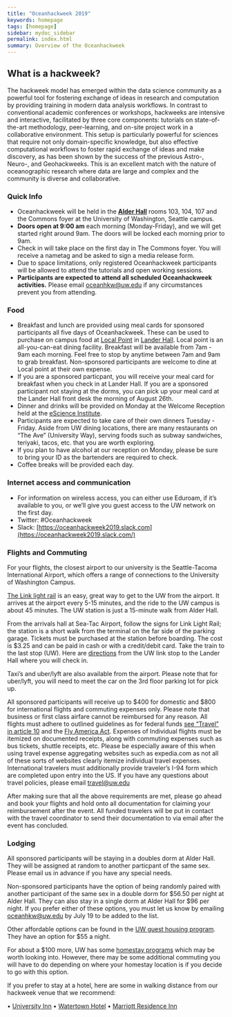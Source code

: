 ```yaml
---
title: "Oceanhackweek 2019"
keywords: homepage
tags: [homepage]
sidebar: mydoc_sidebar
permalink: index.html
summary: Overview of the Oceanhackweek
---
```

## What is a hackweek?

The hackweek model has emerged within the data science community as a powerful tool for fostering exchange of ideas in research and computation by providing training in modern data analysis workflows. In contrast to conventional academic conferences or workshops, hackweeks are intensive and interactive, facilitated by three core components: tutorials on state-of-the-art methodology, peer-learning, and on-site project work in a collaborative environment. This setup is particularly powerful for sciences that require not only domain-specific knowledge, but also effective computational workflows to foster rapid exchange of ideas and make discovery, as has been shown by the success of the previous Astro-, Neuro-, and Geohackweeks. This is an excellent match with the nature of oceanographic research where data are large and complex and the community is diverse and collaborative.

### Quick Info
- Oceanhackweek will be held in the [**Alder Hall**](https://www.google.com/maps/place/Alder+Hall/@47.6554627,-122.3161919,17z/data=!3m1!4b1!4m5!3m4!1s0x549014f3a8e0b367:0xbb5d4cb93538ce99!8m2!3d47.6554591!4d-122.3140032) rooms 103, 104, 107 and the Commons foyer at the University of Washington, Seattle campus.
- **Doors open at 9:00 am** each morning (Monday-Friday), and we will get started right around 9am. The doors will be locked each morning prior to 9am.
- Check in will take place on the first day in The Commons foyer. You will receive a nametag and be asked to sign a media release form.
- Due to space limitations, only registered Oceanhackweek participants will be allowed to attend the tutorials and open working sessions.
- **Participants are expected to attend all scheduled Oceanhackweek activities.** Please email oceanhkw@uw.edu if any circumstances prevent you from attending.

### Food

- Breakfast and lunch are provided using meal cards for sponsored participants all five days of Oceanhackweek. These can be used to purchase on campus food at [Local Point](https://hfs.uw.edu/Eat/Dining-Locations/Local-Point) in [Lander Hall](https://www.google.com/maps/place/Local+Point/@47.6555237,-122.3171479,17z/data=!3m1!4b1!4m5!3m4!1s0x549014f3b7263aa7:0x9b4a428fed19f0fa!8m2!3d47.6555201!4d-122.3149592). Local point is an all-you-can-eat dining facility. Breakfast will be available from 7am - 9am each morning. Feel free to stop by anytime between 7am and 9am to grab breakfast.
Non-sponsored participants are welcome to dine at Local point at their own expense. 
- If you are a sponsored particpant, you will receive your meal card for breakfast when you check in at Lander Hall. If you are a sponsored participant not staying at the dorms, you can pick up your meal card at the Lander Hall front desk the morning of August 26th. 
- Dinner and drinks will be provided on Monday at the Welcome Reception held at the [eScience Institute](https://goo.gl/maps/5H5xF2nFjFU2).
- Participants are expected to take care of their own dinners Tuesday - Friday. Aside from UW dining locations, there are many restaurants on “The Ave” (University Way), serving foods such as subway sandwiches, teriyaki, tacos, etc. that you are worth exploring.
- If you plan to have alcohol at our reception on Monday, please be sure to bring your ID as the bartenders are required to check.
- Coffee breaks will be provided each day.

### Internet access and communication
- For information on wireless access, you can either use Eduroam, if it’s available to you, or we’ll give you guest access to the UW network on the first day.
- Twitter: #Oceanhackweek
- Slack: [https://oceanhackweek2019.slack.com](https://oceanhackweek2019.slack.com/)

### Flights and Commuting 

For your flights, the closest airport to our university is the Seattle-Tacoma International Airport, which offers a range of connections to the University of Washington Campus.

[The Link light rail](https://www.soundtransit.org/schedules/route/40_100479) is an easy, great way to get to the UW from the airport. It arrives at the airport every 5-15 minutes, and the ride to the UW campus is about 45 minutes. The UW station is just a 15-minute walk from Alder Hall. 

From the arrivals hall at Sea-Tac Airport, follow the signs for Link Light Rail; the station is a short walk from the terminal on the far side of the parking garage. Tickets must be purchased at the station before boarding. The cost is $3.25 and can be paid in cash or with a credit/debit card. Take the train to the last stop (UW). Here are [directions](https://www.google.com/maps/dir/Lander+Hall,+Northeast+Campus+Parkway,+Seattle,+WA/u+district+transit+station/@47.6528664,-122.311707,17z/data=!3m1!4b1!4m14!4m13!1m5!1m1!1s0x549014f3ba07b78b:0xccf338a83d26e753!2m2!1d-122.3152398!2d47.655878!1m5!1m1!1s0x549014eca005d559:0x2a5b4b6f98dddc9c!2m2!1d-122.3037968!2d47.6498399!3e2walking) from the UW link stop to the Lander Hall where you will check in. 
 
Taxi’s and uber/lyft are also available from the airport. Please note that for uber/lyft, you will need to meet the car on the 3rd floor parking lot for pick up.

All sponsored participants will receive up to $400 for domestic and $800 for international flights and commuting expenses only. Please note that business or first class airfare cannot be reimbursed for any reason. All flights must adhere to outlined guidelines as for federal funds [see “Travel” in article 10](https://www.nsf.gov/pubs/policydocs/gc1/jan17.pdf) and the [Fly America Act](https://www.gsa.gov/policy-regulations/policy/travel-management-policy/fly-america-act). Expenses of Individual flights must be itemized on documented receipts, along with commuting expenses such as bus tickets, shuttle receipts, etc. Please be especially aware of this when using travel expense aggregating websites such as expedia.com as not all of these sorts of websites clearly itemize individual travel expenses. International travelers must additionally provide traveler’s I-94 form which are completed upon entry into the US. 
If you have any questions about travel policies, please email travel@uw.edu 

After making sure that all the above requirements are met, please go ahead and book your flights and hold onto all documentation for claiming your reimbursement after the event. All funded travelers will be put in contact with the travel coordinator to send their documentation to via email after the event has concluded. 

### Lodging 

All sponsored participants will be staying in a doubles dorm at Alder Hall. They will be assigned at random to another particpant of the same sex. Please email us in advance if you have any special needs. 

Non-sponsored participants have the option of being randomly paired with another participant of the same sex in a double dorm for $56.50 per night at Alder Hall. They can also stay in a single dorm at Alder Hall for $96 per night. If you prefer either of these options, you must let us know by emailing oceanhkw@uw.edu by July 19 to be added to the list. 

Other affordable options can be found in the [UW guest housing program](https://washington.irisregistration.com/Register?code=GuestHousing19). They have an option for $55 a night. 

For about a $100 more, UW has some [homestay programs](https://www.ielp.uw.edu/housing/homestays/) which may be worth looking into. However, there may be some additional commuting you will have to do depending on where your homestay location is if you decide to go with this option. 

If you prefer to stay at a hotel, here are some in walking distance from our hackweek venue that we recommend:

•	[University Inn](https://www.reservations.com/hotel/university-inn-seattle-pineapple-hospitality?gclid=EAIaIQobChMIkbn7q_mJ4gIVBr3sCh0KUAMkEAAYASAAEgL-q_D_BwE)
•	[Watertown Hotel](https://www.staypineapple.com/watertown-hotel-seattle-wa?utm_source=google-my-business&utm_medium=organic&utm_campaign=GMB&utm_term=wt)
•	[Marriott Residence Inn](https://www.guestreservations.com/residence-inn-by-marriott-seattle-university-district/booking?gclid=EAIaIQobChMI6vau_PiJ4gIVYR6tBh0CEQzdEAAYASAAEgJWPPD_BwE)
 

<!---
### Pre-event preparation:
- Please review our [Code of Conduct](https://oceanhackweek.github.io/wiki/code_of_conduct.html).
- Please arrive with your laptop ready for tutorial and project work, following our instructions [here](https://geohackweek.github.io/preliminary/). Contact us on Slack (#preliminary_setup) if you have any difficulties. Checklist:
    - [X] Do you have a working local version of Python installed (using conda?).
    - [X] Did you sign up for a Google Earth Engine account?
    - [X] Do you have a GitHub account?
    - [X] Did you successfully spin up a jupyter notebook in [Geohackweek Jupyter Hub](https://jupyterhub.cloudmaven.org/)?
- If you haven't done so already, please add your name to the [Participants List](https://oceanhackweek.github.io/wiki/participants.html) 
by creating a pull request.
- Review the [Project Guidelines](Project-Guidelines) and begin communicating with organizers and other participants about possible project ideas

--->

